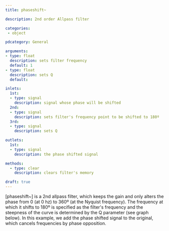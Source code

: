 ```yaml
---
title: phaseshift~

description: 2nd order Allpass filter

categories:
 - object

pdcategory: General

arguments:
- type: float
  description: sets filter frequency
  default: 1
- type: float
  description: sets Q
  default:

inlets:
  1st:
  - type: signal
    description: signal whose phase will be shifted
  2nd:
  - type: signal
    description: sets filter's frequency point to be shifted to 180º
  3rd:
  - type: signal
    description: sets Q

outlets:
  1st:
  - type: signal
    description: the phase shifted signal

methods:
  - type: clear
    description: clears filter's memory

draft: true
---
```


[phaseshift~] is a 2nd allpass filter, which keeps the gain and only alters the phase from 0 (at 0 hz) to 360º (at the Nyquist frequency). The frequency at which it shifts to 180º is specified as the filter's frequency and the steepness of the curve is determined by the Q parameter (see graph below).
In this example, we add the phase shifted signal to the original, which cancels frequencies by phase opposition.